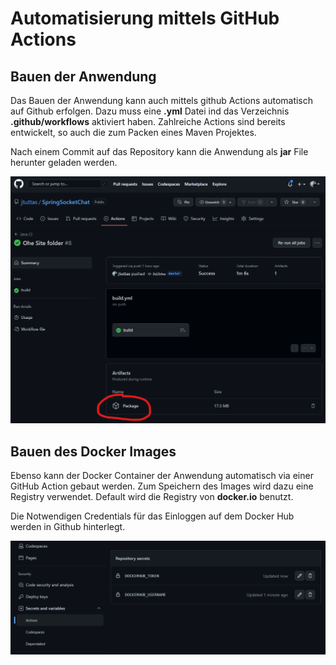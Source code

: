 # Automatisierung mittels GitHub Actions

## Bauen der Anwendung

Das Bauen der Anwendung kann auch mittels github Actions automatisch auf Github erfolgen. Dazu muss eine **.yml** Datei ind das Verzeichnis **.github/workflows** aktiviert haben. Zahlreiche Actions sind bereits entwickelt, so auch die zum Packen eines Maven Projektes.

Nach einem Commit auf das Repository kann die Anwendung als **jar** File herunter geladen werden.

![Download_der_jar](pic2.png)

## Bauen des Docker Images

Ebenso kann der Docker Container der Anwendung automatisch via einer GitHub Action gebaut werden. Zum Speichern des Images wird dazu eine Registry verwendet. Default wird die Registry von **docker.io** benutzt.

Die Notwendigen Credentials für das Einloggen auf dem Docker Hub werden in Github hinterlegt.

![credentials](pic3.png)



